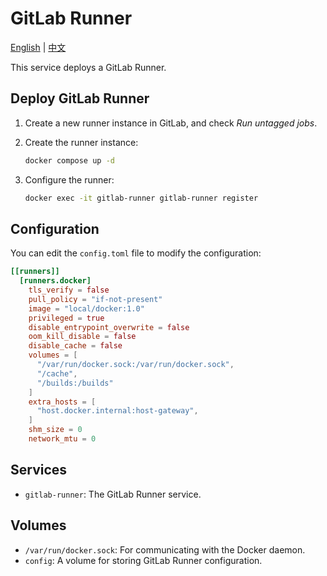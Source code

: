 # GitLab Runner

[English](./README.md) | [中文](./README.zh.md)

This service deploys a GitLab Runner.

## Deploy GitLab Runner

1. Create a new runner instance in GitLab, and check *Run untagged jobs*.
2. Create the runner instance:

   ```bash
   docker compose up -d
   ```

3. Configure the runner:

   ```bash
   docker exec -it gitlab-runner gitlab-runner register
   ```

## Configuration

You can edit the `config.toml` file to modify the configuration:

```toml
[[runners]]
  [runners.docker]
    tls_verify = false
    pull_policy = "if-not-present"
    image = "local/docker:1.0"
    privileged = true
    disable_entrypoint_overwrite = false
    oom_kill_disable = false
    disable_cache = false
    volumes = [
      "/var/run/docker.sock:/var/run/docker.sock",
      "/cache",
      "/builds:/builds"
    ]
    extra_hosts = [
      "host.docker.internal:host-gateway",
    ]
    shm_size = 0
    network_mtu = 0
```

## Services

- `gitlab-runner`: The GitLab Runner service.

## Volumes

- `/var/run/docker.sock`: For communicating with the Docker daemon.
- `config`: A volume for storing GitLab Runner configuration.
